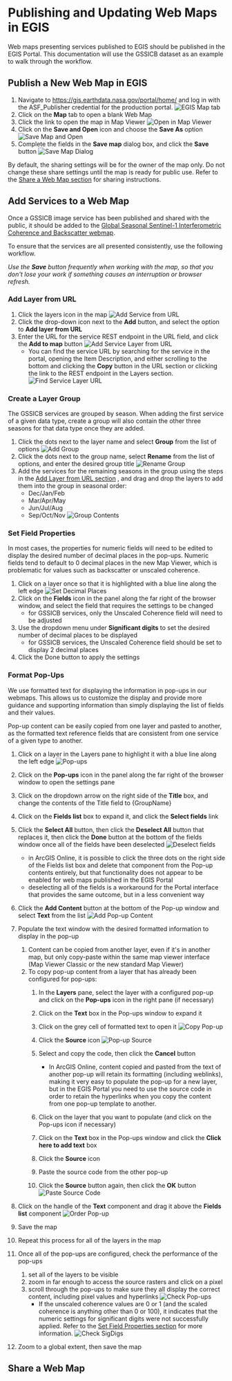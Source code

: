 # Publishing and Updating Web Maps in EGIS

Web maps presenting services published to EGIS should be published in the EGIS Portal. This documentation will use the GSSICB dataset as an example to walk through the workflow.

## Publish a New Web Map in EGIS

1. Navigate to https://gis.earthdata.nasa.gov/portal/home/ and log in with the ASF_Publisher credential for the production portal.
![EGIS Map tab](images/egis-map-tab.png)
2. Click on the **Map** tab to open a blank Web Map
3. Click the link to open the map in Map Viewer
   ![Open in Map Viewer](images/egis-map-viewer.png)
4. Click on the **Save and Open** icon and choose the **Save As** option
   ![Save Map and Open](images/egis-save-map.PNG)
5. Complete the fields in the **Save map** dialog box, and click the **Save** button
   ![Save Map Dialog](images/egis-save-details.PNG)

By default, the sharing settings will be for the owner of the map only. Do not change these share settings until the map is ready for public use. Refer to the [Share a Web Map section](#share-a-web-map) for sharing instructions.

## Add Services to a Web Map

Once a GSSICB image service has been published and shared with the public, it should be added to the [Global Seasonal Sentinel-1 Interferometric Coherence and Backscatter webmap](https://gis.earthdata.nasa.gov/portal/apps/mapviewer/index.html?webmap=fe536528ccf341159ef9ad4a50b1c94e).

To ensure that the services are all presented consistently, use the following workflow.

*Use the **Save** button frequently when working with the map, so that you don't lose your work if something causes an interruption or browser refresh.*

### Add Layer from URL

1. Click the layers icon in the map
   ![Add Service from URL](images/egis-add-url.png)
2. Click the drop-down icon next to the **Add** button, and select the option to **Add layer from URL**
3. Enter the URL for the service REST endpoint in the URL field, and click the **Add to map** button
   ![Add Service Layer from URL](images/egis-add-url-layer.PNG)
   - You can find the service URL by searching for the service in the portal, opening the Item Description, and either scrolling to the bottom and clicking the **Copy** button in the URL section or clicking the link to the REST endpoint in the Layers section.
   ![Find Service Layer URL](images/egis-item-desc-url.png)

### Create a Layer Group

The GSSICB services are grouped by season. When adding the first service of a given data type, create a group will also contain the other three seasons for that data type once they are added.

1. Click the dots next to the layer name and select **Group** from the list of options
   ![Add Group](images/egis-add-group.png)
2. Click the dots next to the group name, select **Rename** from the list of options, and enter the desired group title
   ![Rename Group](images/egis-rename-group.png)
3. Add the services for the remaining seasons in the group using the steps in the [Add Layer from URL section](#add-layer-from-url) , and drag and drop the layers to add them into the group in seasonal order: 
   - Dec/Jan/Feb
   - Mar/Apr/May
   - Jun/Jul/Aug
   - Sep/Oct/Nov
   ![Group Contents](images/egis-group-contents.PNG)

### Set Field Properties

In most cases, the properties for numeric fields will need to be edited to display the desired number of decimal places in the pop-ups. Numeric fields tend to default to 0 decimal places in the new Map Viewer, which is problematic for values such as backscatter or unscaled coherence. 

1. Click on a layer once so that it is highlighted with a blue line along the left edge
   ![Set Decimal Places](images/egis-significant-digits.png)
2. Click on the **Fields** icon in the panel along the far right of the browser window, and select the field that requires the settings to be changed
   - for GSSICB services, only the Unscaled Coherence field will need to be adjusted
3. Use the dropdown menu under **Significant digits** to set the desired number of decimal places to be displayed
   - for GSSICB services, the Unscaled Coherence field should be set to display 2 decimal places
4. Click the Done button to apply the settings

### Format Pop-Ups

We use formatted text for displaying the information in pop-ups in our webmaps. This allows us to customize the display and provide more guidance and supporting information than simply displaying the list of fields and their values.

Pop-up content can be easily copied from one layer and pasted to another, as the formatted text reference fields that are consistent from one service of a given type to another.

1. Click on a layer in the Layers pane to highlight it with a blue line along the left edge
   ![Pop-ups](images/egis-popups.png)
2. Click on the **Pop-ups** icon in the panel along the far right of the browser window to open the settings pane
3. Click on the dropdown arrow on the right side of the **Title** box, and change the contents of the Title field to {GroupName}
4. Click on the **Fields list** box to expand it, and click the **Select fields** link
5. Click the **Select All** button, then click the **Deselect All** button that replaces it, then click the **Done** button at the bottom of the fields window once all of the fields have been deselected
   ![Deselect fields](images/egis-deselect-fields.PNG)

   - in ArcGIS Online, it is possible to click the three dots on the right side of the Fields list box and delete that component from the Pop-up contents entirely, but that functionality does not appear to be enabled for web maps published in the EGIS Portal
   - deselecting all of the fields is a workaround for the Portal interface that provides the same outcome, but in a less convenient way
6. Click the **Add Content** button at the bottom of the Pop-up window and select **Text** from the list
   ![Add Pop-up Content](images/egis-add-content.png)
7. Populate the text window with the desired formatted information to display in the pop-up
   1. Content can be copied from another layer, even if it's in another map, but only copy-paste within the same map viewer interface (Map Viewer Classic or the new standard Map Viewer)
   2. To copy pop-up content from a layer that has already been configured for pop-ups:
      1. In the **Layers** pane, select the layer with a configured pop-up and click on the **Pop-ups** icon in the right pane (if necessary)
      2. Click on the **Text** box in the Pop-ups window to expand it
      3. Click on the grey cell of formatted text to open it
      ![Copy Pop-up](images/egis-copy-popup.png)
      4. Click the **Source** icon
      ![Pop-up Source](images/egis-source.png)
      5. Select and copy the code, then click the **Cancel** button 
         - In ArcGIS Online, content copied and pasted from the text of another pop-up will retain its formatting (including weblinks), making it very easy to populate the pop-up for a new layer, but in the EGIS Portal you need to use the source code in order to retain the hyperlinks when you copy the content from one pop-up template to another.
      6. Click on the layer that you want to populate (and click on the Pop-ups icon if necessary)
      7. Click on the **Text** box in the Pop-ups window and click the **Click here to add text** box
      8. Click the **Source** icon
      9. Paste the source code from the other pop-up

      10. Click the **Source** button again, then click the **OK** button
      ![Paste Source Code](images/egis-paste-source.png)
8. Click on the handle of the **Text** component and drag it above the **Fields list** component
   ![Order Pop-up](images/egis-move-text.png)
9. Save the map
10. Repeat this process for all of the layers in the map
11. Once all of the pop-ups are configured, check the performance of the pop-ups
    1. set all of the layers to be visible
    2. zoom in far enough to access the source rasters and click on a pixel
    3. scroll through the pop-ups to make sure they all display the correct content, including pixel values and hyperlinks
    ![Check Pop-ups](images/egis-popup-check.png)
       - If the unscaled coherence values are 0 or 1 (and the scaled coherence is anything other than 0 or 100), it indicates that the numeric settings for significant digits were not successfully applied. Refer to the [Set Field Properties section](#set-field-properties) for more information.
         ![Check SigDigs](images/egis-popup-check-bad.png)
12. Zoom to a global extent, then save the map
   
## Share a Web Map
